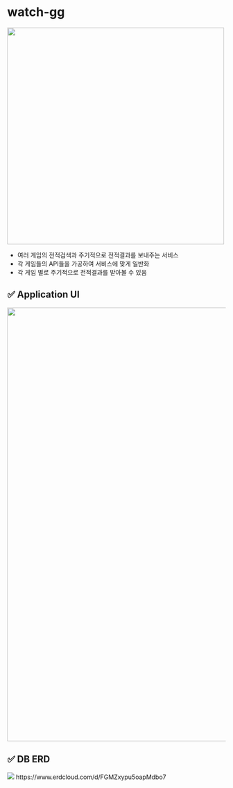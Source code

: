 # watch-gg

<img src="https://github.com/f-lab-edu/watch-gg/assets/84367108/53ad5229-0bc3-4ee1-9942-96f04e1d5d96" width="500" height="500"/>

- 여러 게임의 전적검색과 주기적으로 전적결과를 보내주는 서비스
- 각 게임들의 API들을 가공하여 서비스에 맞게 일반화
- 각 게임 별로 주기적으로 전적결과를 받아볼 수 있음

## ✅ Application UI
<img src="https://github.com/f-lab-edu/watch-gg/assets/84367108/25f1f743-6c10-47ad-aebc-4940c618db8d" width="700" height="1000"/>

## ✅ DB ERD
<img src="https://github.com/f-lab-edu/watch-gg/assets/84367108/c56de1f1-461e-44c4-ba8a-af01b1c7b506"/>
https://www.erdcloud.com/d/FGMZxypu5oapMdbo7
